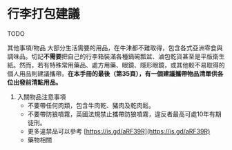 # 行李打包建議

TODO

其他事項/物品
大部分生活需要的用品，在牛津都不難取得，包含各式亞洲零食與調味品。切記**不需要**把自己的行李箱裝滿各種鍋碗瓢盆、滷包乾貨甚至是平版衛生紙。然而，若有特殊常用藥品、處方用藥、眼鏡、隱形眼鏡，或其他較不易取得的個人用品則建議攜帶。**在本手冊的最後（第35頁），有一個建議攜帶物品清單供各位出發前清點用品。**

1. 入關物品注意事項
   * 不要帶任何肉類，包含牛肉乾、豬肉及乾肉鬆。
   * 不要帶防狼噴霧，英國法規禁止攜帶防狼噴霧，違反者最高可處10年有期徒刑。
   * 更多違禁品可以參考 [https://is.gd/aRF39R](https://is.gd/aRF39R)
   * 藥物相關
